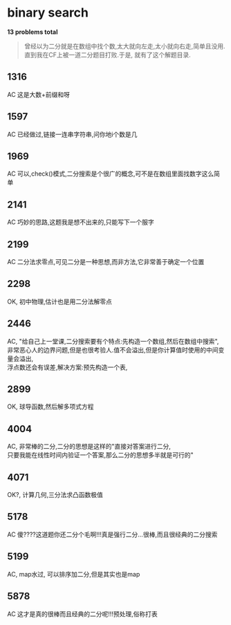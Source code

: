 # binary search
**13 problems total**

> 曾经以为二分就是在数组中找个数,太大就向左走,太小就向右走,简单且没用.</br>
> 直到我在CF上被一道二分题目打败.于是, 就有了这个解题目录.

## 1316
AC	这是大数+前缀和呀

## 1597
AC	已经做过,链接一连串字符串,问你地i个数是几

## 1969
AC 可以,check()模式,二分搜索是个很广的概念,可不是在数组里面找数字这么简单

## 2141
AC 巧妙的思路,这题我是想不出来的,只能写下一个服字

## 2199
AC 二分法求零点,可见二分是一种思想,而非方法,它非常善于确定一个位置

## 2298
OK, 初中物理,估计也是用二分法解零点

## 2446
AC, "给自己上一堂课,二分搜索要有个特点:先构造一个数组,然后在数组中搜索",</br>
非常恶心人的边界问题,但是也很考验人.值不会溢出,但是你计算值时使用的中间变量会溢出,</br>
浮点数还会有误差,解决方案:预先构造一个表,

## 2899
OK, 球导函数,然后解多项式方程

## 4004
AC, 非常棒的二分,二分的思想是这样的"直接对答案进行二分,</br>
只要我能在线性时间内验证一个答案,那么二分的思想多半就是可行的"

## 4071
OK?, 计算几何,三分法求凸函数极值

## 5178
AC 傻????这道题你还二分个毛啊!!!真是强行二分...很棒,而且很经典的二分搜索

## 5199
AC, map水过, 可以排序加二分,但是其实也是map

## 5878
AC 这才是真的很棒而且经典的二分呢!!!预处理,俗称打表
